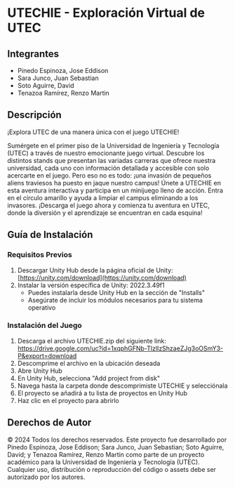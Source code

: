 # UTECHIE - Exploración Virtual de UTEC

## Integrantes
- Pinedo Espinoza, Jose Eddison
- Sara Junco, Juan Sebastian
- Soto Aguirre, David
- Tenazoa Ramírez, Renzo Martin

## Descripción

¡Explora UTEC de una manera única con el juego UTECHIE!

Sumérgete en el primer piso de la Universidad de Ingeniería y Tecnología (UTEC) a través de nuestro emocionante juego virtual. Descubre los distintos stands que presentan las variadas carreras que ofrece nuestra universidad, cada uno con información detallada y accesible con solo acercarte en el juego. Pero eso no es todo: ¡una invasión de pequeños aliens traviesos ha puesto en jaque nuestro campus! Únete a UTECHIE en esta aventura interactiva y participa en un minijuego lleno de acción. Entra en el círculo amarillo y ayuda a limpiar el campus eliminando a los invasores. ¡Descarga el juego ahora y comienza tu aventura en UTEC, donde la diversión y el aprendizaje se encuentran en cada esquina!

## Guía de Instalación

### Requisitos Previos
1) Descargar Unity Hub desde la página oficial de Unity: [https://unity.com/download](https://unity.com/download)
2) Instalar la versión específica de Unity: 2022.3.49f1
   - Puedes instalarla desde Unity Hub en la sección de "Installs"
   - Asegúrate de incluir los módulos necesarios para tu sistema operativo

### Instalación del Juego
1) Descarga el archivo UTECHIE.zip del siguiente link: https://drive.google.com/uc?id=1xqphGFNb-TlzlIzShzaeZJg3oOSmY3-P&export=download
2) Descomprime el archivo en la ubicación deseada
3) Abre Unity Hub
4) En Unity Hub, selecciona "Add project from disk"
5) Navega hasta la carpeta donde descomprimiste UTECHIE y selecciónala
6) El proyecto se añadirá a tu lista de proyectos en Unity Hub
7) Haz clic en el proyecto para abrirlo

## Derechos de Autor

© 2024 Todos los derechos reservados. Este proyecto fue desarrollado por Pinedo Espinoza, Jose Eddison; Sara Junco, Juan Sebastian; Soto Aguirre, David; y Tenazoa Ramírez, Renzo Martin como parte de un proyecto académico para la Universidad de Ingeniería y Tecnología (UTEC). Cualquier uso, distribución o reproducción del código o assets debe ser autorizado por los autores.
